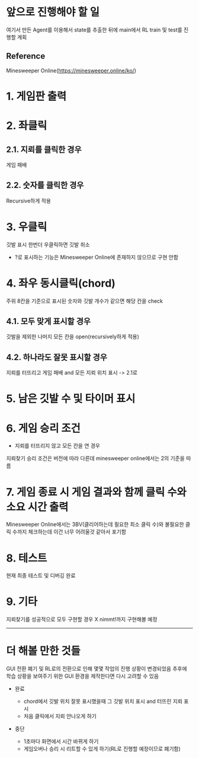 앞으로 진행해야 할 일
====================

여기서 만든 Agent를 이용해서 state를 추출한 뒤에 main에서 RL train 및 test를 진행할 계획

## Reference

Minesweeper Online(https://minesweeper.online/ko/)

# 1. 게임판 출력

# 2. 좌클릭
## 2.1. 지뢰를 클릭한 경우
게임 패배
## 2.2. 숫자를 클릭한 경우
Recursive하게 적용

# 3. 우클릭
깃발 표시 한번더 우클릭하면 깃발 취소
- ?로 표시하는 기능은 Minesweeper Online에 존재하지 않으므로 구현 안함

# 4. 좌우 동시클릭(chord)
주위 8칸을 기준으로 표시된 숫자와 깃발 개수가 같으면 해당 칸을 check
## 4.1. 모두 맞게 표시할 경우
깃발을 제외한 나머지 모든 칸을 open(recursively하게 적용)
## 4.2. 하나라도 잘못 표시할 경우
지뢰를 터뜨리고 게임 패배 and 모든 지뢰 위치 표시 -> 2.1로

# 5. 남은 깃발 수 및 타이머 표시

# 6. 게임 승리 조건
- 지뢰를 터뜨리지 않고 모든 칸을 연 경우

지뢰찾기 승리 조건은 버전에 따라 다른데 minesweeper online에서는 2의 기준을 따름

# 7. 게임 종료 시 게임 결과와 함께 클릭 수와 소요 시간 출력
Minesweeper Online에서는 3BV(클리어하는데 필요한 최소 클릭 수)와 불필요한 클릭 수까지 체크하는데 이건 너무 어려울것 같아서 포기함

# 8. 테스트
현재 최종 테스트 및 디버깅 완료

# 9. 기타
지뢰찾기를 성공적으로 모두 구현할 경우 X nimmt!까지 구현해볼 예정

- - -

# 더 해볼 만한 것들
GUI 전환 폐기 및 RL로의 전환으로 인해 몇몇 작업의 진행 상황이 변경되었음
추후에 학습 상황을 보여주기 위한 GUI 환경을 제작한다면 다시 고려할 수 있음 

- 완료
    - chord에서 깃발 위치 잘못 표시했을때 그 깃발 위치 표시 and 터뜨린 지뢰 표시
    - 처음 클릭에서 지뢰 안나오게 하기

- 중단
    - 1초마다 화면에서 시간 바뀌게 하기
    - 게임오버나 승리 시 리트할 수 있게 하기(RL로 진행할 예정이므로 폐기함)